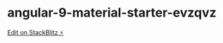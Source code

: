 # angular-9-material-starter-evzqvz

[Edit on StackBlitz ⚡️](https://stackblitz.com/edit/angular-9-material-starter-evzqvz)